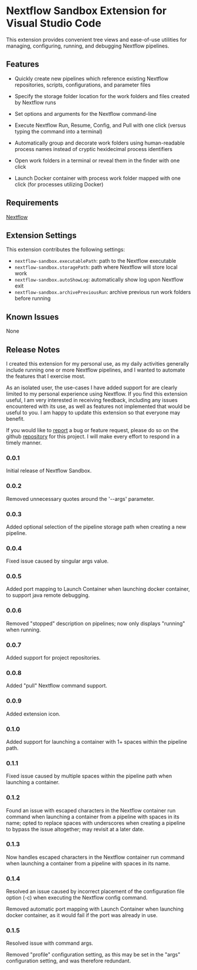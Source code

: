 # Nextflow Sandbox Extension for Visual Studio Code

This extension provides convenient tree views and ease-of-use utilities for managing, configuring, running, and debugging Nextflow pipelines.

## Features

* Quickly create new pipelines which reference existing Nextflow repositories, scripts, configurations, and parameter files
   
* Specify the storage folder location for the work folders and files created by Nextflow runs

* Set options and arguments for the Nextflow command-line

* Execute Nextflow Run, Resume, Config, and Pull with one click (versus typing the command into a terminal)

* Automatically group and decorate work folders using human-readable process names instead of cryptic hexidecimal process identifiers

* Open work folders in a terminal or reveal them in the finder with one click

* Launch Docker container with process work folder mapped with one click (for processes utilizing Docker)

## Requirements

[Nextflow](https://www.nextflow.io/)

## Extension Settings

This extension contributes the following settings:

* `nextflow-sandbox.executablePath`: path to the Nextflow executable
* `nextflow-sandbox.storagePath`: path where Nextflow will store local work
* `nextflow-sandbox.autoShowLog`: automatically show log upon Nextflow exit
* `nextflow-sandbox.archivePreviousRun`: archive previous run work folders before running

## Known Issues

None

## Release Notes

I created this extension for my personal use, as my daily activities generally include running one or more Nextflow pipelines, and I wanted to automate the features that I exercise most.

As an isolated user, the use-cases I have added support for are clearly limited to my personal experience using Nextflow.  If you find this extension useful, I am very interested in receiving feedback, including any issues encountered with its use, as well as features not implemented that would be useful to you.  I am happy to update this extension so that everyone may benefit.

If you would like to [report](https://github.com/michael-brazell-md/nextflow-sandbox/issues) a bug or feature request, please do so on the github [repository](https://github.com/michael-brazell-md/nextflow-sandbox) for this project.  I will make every effort to respond in a timely manner.

### 0.0.1

Initial release of Nextflow Sandbox.

### 0.0.2

Removed unnecessary quotes around the '--args' parameter.

### 0.0.3

Added optional selection of the pipeline storage path when creating a new pipeline.

### 0.0.4

Fixed issue caused by singular args value.

### 0.0.5

Added port mapping to Launch Container when launching docker container, to support java remote debugging.

### 0.0.6

Removed "stopped" description on pipelines; now only displays "running" when running.

### 0.0.7

Added support for project repositories.

### 0.0.8

Added "pull" Nextflow command support.

### 0.0.9

Added extension icon.

### 0.1.0

Added support for launching a container with 1+ spaces within the pipeline path.

### 0.1.1

Fixed issue caused by multiple spaces within the pipeline path when launching a container.

### 0.1.2

Found an issue with escaped characters in the Nextflow container run command when launching a container from a pipeline with spaces in its name; opted to replace spaces with underscores when creating a pipeline to bypass the issue altogether; may revisit at a later date.

### 0.1.3

Now handles escaped characters in the Nextflow container run command when launching a container from a pipeline with spaces in its name.

### 0.1.4

Resolved an issue caused by incorrect placement of the configuration file option (-c) when executing the Nextflow config command.

Removed automatic port mapping with Launch Container when launching docker container, as it would fail if the port was already in use.

### 0.1.5

Resolved issue with command args.

Removed "profile" configuration setting, as this may be set in the "args" configuration setting, and was therefore redundant.
